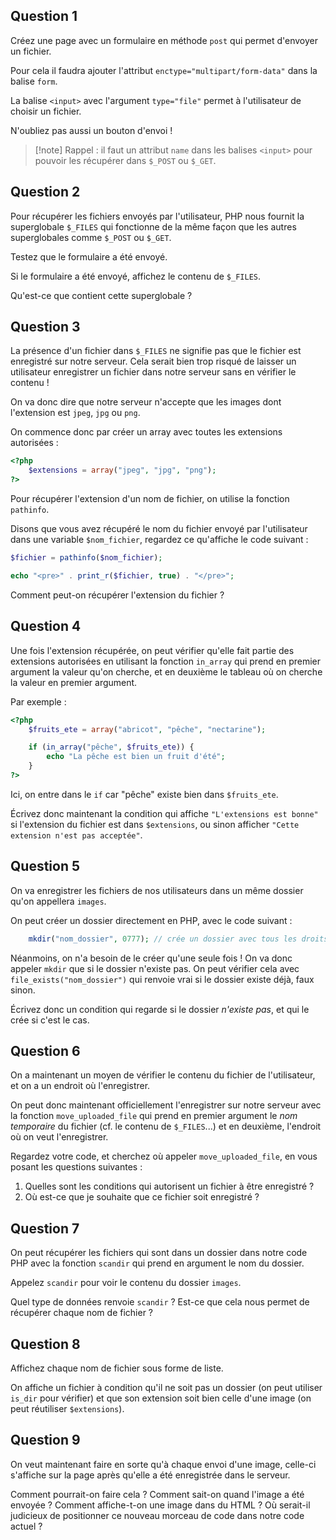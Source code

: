 ## Question 1
Créez une page avec un formulaire en méthode `post` qui permet d'envoyer un fichier. 

Pour cela il faudra ajouter l'attribut `enctype="multipart/form-data"` dans la balise `form`. 

La balise `<input>` avec l'argument `type="file"` permet à l'utilisateur de choisir un fichier.

N'oubliez pas aussi un bouton d'envoi !

> [!note] Rappel : il faut un attribut `name` dans les balises `<input>` pour pouvoir les récupérer dans `$_POST` ou `$_GET`.

## Question 2
Pour récupérer les fichiers envoyés par l'utilisateur, PHP nous fournit la superglobale `$_FILES` qui fonctionne de la même façon que les autres superglobales comme `$_POST` ou `$_GET`.

Testez que le formulaire a été envoyé.

Si le formulaire a été envoyé, affichez le contenu de `$_FILES`.

Qu'est-ce que contient cette superglobale ?

## Question 3
La présence d'un fichier dans `$_FILES` ne signifie pas que le fichier est enregistré sur notre serveur. Cela serait bien trop risqué de laisser un utilisateur enregistrer un fichier dans notre serveur sans en vérifier le contenu !

On va donc dire que notre serveur n'accepte que les images dont l'extension est `jpeg`, `jpg` ou `png`.


On commence donc par créer un array avec toutes les extensions autorisées :
```PHP
<?php
	$extensions = array("jpeg", "jpg", "png");
?>
```

Pour récupérer l'extension d'un nom de fichier, on utilise la fonction `pathinfo`.

Disons que vous avez récupéré le nom du fichier envoyé par l'utilisateur dans une variable `$nom_fichier`, regardez ce qu'affiche le code suivant :
```PHP
$fichier = pathinfo($nom_fichier);

echo "<pre>" . print_r($fichier, true) . "</pre>";
```

Comment peut-on récupérer l'extension du fichier ?

## Question 4
Une fois l'extension récupérée, on peut vérifier qu'elle fait partie des extensions autorisées en utilisant la fonction `in_array` qui prend en premier argument la valeur qu'on cherche, et en deuxième le tableau où on cherche la valeur en premier argument.

Par exemple :
```PHP
<?php
	$fruits_ete = array("abricot", "pêche", "nectarine");

	if (in_array("pêche", $fruits_ete)) {
		echo "La pêche est bien un fruit d'été";
	}
?>
```
Ici, on entre dans le `if` car "pêche" existe bien dans `$fruits_ete`.

Écrivez donc maintenant la condition qui affiche `"L'extensions est bonne"` si l'extension du fichier est dans `$extensions`, ou sinon afficher `"Cette extension n'est pas acceptée"`.

## Question 5
On va enregistrer les fichiers de nos utilisateurs dans un même dossier qu'on appellera `images`. 

On peut créer un dossier directement en PHP, avec le code suivant :
```PHP
	mkdir("nom_dossier", 0777); // crée un dossier avec tous les droits
```

Néanmoins, on n'a besoin de le créer qu'une seule fois ! On va donc appeler `mkdir` que si le dossier n'existe pas. On peut vérifier cela avec `file_exists("nom_dossier")` qui renvoie vrai si le dossier existe déjà, faux sinon.

Écrivez donc un condition qui regarde si le dossier *n'existe pas*, et qui le crée si c'est le cas.

## Question 6
On a maintenant un moyen de vérifier le contenu du fichier de l'utilisateur, et on a un endroit où l'enregistrer. 

On peut donc maintenant officiellement l'enregistrer sur notre serveur avec la fonction `move_uploaded_file` qui prend en premier argument le *nom temporaire* du fichier (cf. le contenu de `$_FILES`...) et en deuxième, l'endroit où on veut l'enregistrer.

Regardez votre code, et cherchez où appeler `move_uploaded_file`, en vous posant les questions suivantes : 
1) Quelles sont les conditions qui autorisent un fichier à être enregistré ?
2) Où est-ce que je souhaite que ce fichier soit enregistré ?

## Question 7
On peut récupérer les fichiers qui sont dans un dossier dans notre code PHP avec la fonction `scandir` qui prend en argument le nom du dossier.

Appelez `scandir` pour voir le contenu du dossier `images`.

Quel type de données renvoie `scandir` ? Est-ce que cela nous permet de récupérer chaque nom de fichier ?

## Question 8
Affichez chaque nom de fichier sous forme de liste.

On affiche un fichier à condition qu'il ne soit pas un dossier (on peut utiliser `is_dir` pour vérifier) et que son extension soit bien celle d'une image (on peut réutiliser `$extensions`).

## Question 9
On veut maintenant faire en sorte qu'à chaque envoi d'une image, celle-ci s'affiche sur la page après qu'elle a été enregistrée dans le serveur.

Comment pourrait-on faire cela ? Comment sait-on quand l'image a été envoyée ? Comment affiche-t-on une image dans du HTML ? Où serait-il judicieux de positionner ce nouveau morceau de code dans notre code actuel ?
